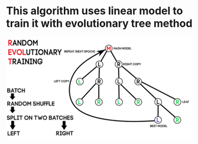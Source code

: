 # This algorithm uses linear model to train it with evolutionary tree method

![img](https://github.com/AlephVenXm/Main/blob/main/TrainingAlgorithms/REvolT_On_C%2B%2B/REvolT.png)
